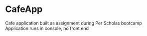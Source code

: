# CafeApp
Cafe application built as assignment during Per Scholas bootcamp
Application runs in console, no front end
